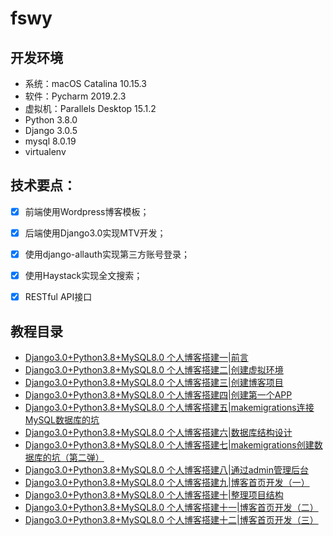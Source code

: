 # fswy
## 开发环境
* 系统：macOS Catalina 10.15.3
* 软件：Pycharm 2019.2.3
* 虚拟机：Parallels Desktop 15.1.2 
* Python 3.8.0
* Django 3.0.5
* mysql 8.0.19
* virtualenv

## 技术要点：
- [x] 前端使用Wordpress博客模板；

- [x] 后端使用Django3.0实现MTV开发；

- [x] 使用django-allauth实现第三方账号登录；

- [x] 使用Haystack实现全文搜索；
 
- [x] RESTful API接口

## 教程目录
* [Django3.0+Python3.8+MySQL8.0 个人博客搭建一|前言](https://blog.csdn.net/yxys01/article/details/105704783)
* [Django3.0+Python3.8+MySQL8.0 个人博客搭建二|创建虚拟环境](https://blog.csdn.net/yxys01/article/details/105706305)
* [Django3.0+Python3.8+MySQL8.0 个人博客搭建三|创建博客项目](https://blog.csdn.net/yxys01/article/details/105706763)
* [Django3.0+Python3.8+MySQL8.0 个人博客搭建四|创建第一个APP](https://blog.csdn.net/yxys01/article/details/105707015)
* [Django3.0+Python3.8+MySQL8.0 个人博客搭建五|makemigrations连接MySQL数据库的坑](https://blog.csdn.net/yxys01/article/details/105707711)
* [Django3.0+Python3.8+MySQL8.0 个人博客搭建六|数据库结构设计](https://blog.csdn.net/yxys01/article/details/105737645)
* [Django3.0+Python3.8+MySQL8.0 个人博客搭建七|makemigrations创建数据库的坑（第二弹）](https://blog.csdn.net/yxys01/article/details/105738705)
* [Django3.0+Python3.8+MySQL8.0 个人博客搭建八|通过admin管理后台](https://blog.csdn.net/yxys01/article/details/105810710)
* [Django3.0+Python3.8+MySQL8.0 个人博客搭建九|博客首页开发（一）](https://blog.csdn.net/yxys01/article/details/105812403)
* [Django3.0+Python3.8+MySQL8.0 个人博客搭建十|整理项目结构](https://blog.csdn.net/yxys01/article/details/105815286)
* [Django3.0+Python3.8+MySQL8.0 个人博客搭建十一|博客首页开发（二）](https://blog.csdn.net/yxys01/article/details/105825729)
* [Django3.0+Python3.8+MySQL8.0 个人博客搭建十二|博客首页开发（三）](https://blog.csdn.net/yxys01/article/details/105859009)

